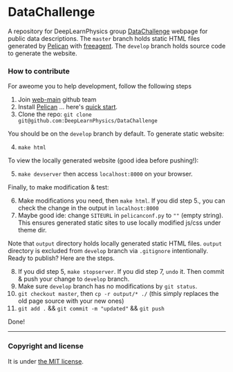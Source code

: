 # DataChallenge
A repository for DeepLearnPhysics group [DataChallenge](www.deeplearnphysics.org/DataChallenge) webpage for public data descriptions.
The `master` branch holds static HTML files generated by [Pelican](http://docs.getpelican.com/en/stable/) with [freeagent](https://github.com/aroaminggeek/pelican-free-agent).
The `develop` branch holds source code to generate the website.

### How to contribute
For aweome you to help development, follow the following steps
1. Join [web-main](https://github.com/orgs/DeepLearnPhysics/teams/web-main) github team
2. Install [Pelican](http://docs.getpelican.com/en/stable/) ... here's [quick start](http://docs.getpelican.com/en/stable/quickstart.html#).
3. Clone the repo: `git clone git@github.com:DeepLearnPhysics/DataChallenge`

You should be on the `develop` branch by default. To generate static website:

4. `make html`

To view the locally generated website (good idea before pushing!):

5. `make devserver` then access `localhost:8000` on your browser.

Finally, to make modification & test:

6. Make modifications you need, then `make html`. If you did step 5., you can check the change in the output in `localhost:8000`
7. Maybe good ide: change `SITEURL` in `pelicanconf.py` to `""` (empty string). This ensures generated static sites to use locally modified js/css under theme dir.

Note that `output` directory holds locally generated static HTML files. `output` directory is excluded from `develop` branch via `.gitignore` intentionally.
Ready to publish? Here are the steps.

8. If you did step 5, `make stopserver`. If you did step 7, `undo` it. Then commit & push your change to `develop` branch. 
9. Make sure `develop` branch has no modifications by `git status`.
10. `git checkout master`, then `cp -r output/* ./` (this simply replaces the old page source with your new ones)
11. `git add .` && `git commit -m "updated"` && `git push`

Done!

---

### Copyright and license

It is under [the MIT license](/LICENSE).
